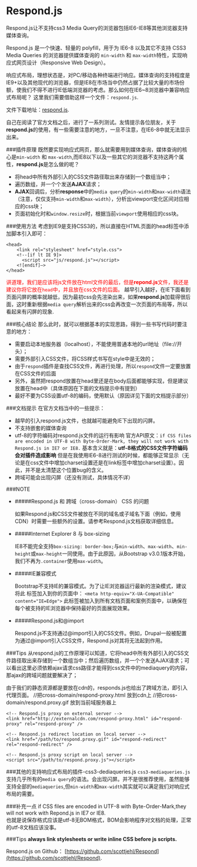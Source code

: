 # Respond.js
Respond.js让不支持css3 Media Query的浏览器包括IE6-IE8等其他浏览器支持媒体查询。

Respond.js 是一个快速、轻量的 polyfill，用于为 IE6-8 以及其它不支持 CSS3 Media Queries 的浏览器提供媒体查询的 `min-width` 和 `max-width`特性，实现响应式网页设计（Responsive Web Design）。

响应式布局，理想状态是，对PC/移动各种终端进行响应。媒体查询的支持程度是IE9+以及其他现代的浏览器，但是IE8在市场当中仍然占据了比较大量的市场份额，使我们不得不进行IE低端浏览器的考虑。那么如何在IE6~8浏览器中兼容响应式布局呢？
这里我们需要借助这样一个文件：`respond.js`.

文件下载地址：[respond.js](respond.js).

自己在阅读了官方文档之后，进行了一系列测试。友情提示各位朋友，关于<b>respond.js</b>的使用，有一些需要注意的地方，一旦不注意，在IE6-8中就无法显示出来。



###插件原理
既然要实现响应式网页，那么就需要用到媒体查询，媒体查询的核心是`min-width` 和 `max-width`,而IE8以下以及一些其它的浏览器不支持这两个属性，<b>respond.js</b>是怎么做的呢？

* 将head中所有外部引入的CSS文件路径取出来存储到一个数组当中；
* 遍历数组，并一个个发送<b>AJAX</b>请求；
* <b>AJAX</b>回调后，分析<b>response</b>中的`media query`的`min-width`和`max-width`语法（注意，仅仅支持`min-width`和`max-width`），分析出viewport变化区间对应相应的css块；
* 页面初始化时和`window.resize`时，根据当前`viewport`使用相应的css块。

###使用方法
考虑到IE9是支持CSS3的，所以直接在HTML页面的head标签中添加脚本引入即可：

    <head>
        <link rel="stylesheet" href="style.css">
        <!--[if lt IE 9]>
          <script src="js/respond.js"></script>
        <![endif]—>
    </head>
<span style="color: red;">讲道理，我们是应该将js文件放在html文件的最后，但是<b>repond.js</b>文件，我还是建议你将它放在`head`中，并且放在css文件的后面。</span>
越早引入越好，在IE下面看到页面闪屏的概率就越低，因为最初css会先渲染出来，如果<b>respond.js</b>加载得很后面，这时重新根据`media query`解析出来的css会再改变一次页面的布局等，所以看起来有闪屏的现象.


###核心结论
那么此时，就可以根据基本的实现思路，得到一些书写代码时要注意的地方：
* 需要启动本地服务器（localhost），不能使用普通本地的url地址（file://开头）；
* 需要外部引入CSS文件，将CSS样式书写在style中是无效的；
* 由于`respond`插件是查找CSS文件，再进行处理，所以`respond`文件一定要放置在CSS文件的后面
* 另外，虽然把respond放置在head里还是在body后面都能够实现，但是建议放置在head中（具体原因在下面的文档提示中有提到）
* 最好不要为CSS设置utf-8的编码，使用默认（原因详见下面的文档提示部分）



###文档提示
在官方文档当中的一些提示：
* 越早的引入respond.js文件，也就越可能避免IE下出现的闪屏。
* 不支持嵌套的媒体查询
* utf-8的字符编码对respond.js文件的运行有影响
官方API原文：`if CSS files are encoded in UTF-8 with Byte-Order-Mark, they will not work with Respond.js in IE7 or IE8.`
基本含义就是：<b>utf-8格式的CSS文件字符编码会对插件造成影响</b>
但是在我使用IE6-8进行测试的时候，都能够正常显示（无论是在css文件中增加charset设置还是在link标签中增加charset设置）。因此，并不是太清楚这个位置bug的含义。
* 跨域可能会出现闪屏（还没有测试，具体情况不详）

###NOTE

* #####Respond.js 和 跨域（cross-domain） CSS 的问题

    如果Respond.js和CSS文件被放在不同的域名或子域名下面（例如，使用CDN）时需要一些额外的设置。请参考Respond.js文档获取详细信息。

* #####Internet Explorer 8 与 box-sizing

    IE8不能完全支持`box-sizing: border-box;`与`min-width`、`max-width`、`min-height`或`max-height`一同使用。由于此原因，从Bootstrap v3.0.1版本开始，我们不再为`.container`使用`max-width`。
* #####IE兼容模式

    Bootstrap不支持IE的兼容模式。为了让IE浏览器运行最新的渲染模式，建议将此 标签加入到你的页面中：
            `<meta http-equiv="X-UA-Compatible" content="IE=Edge">`
此标签被加入到所有文档页面和案例页面中，以确保在每个被支持的IE浏览器中保持最好的页面展现效果。
* #####Respond.js和@import

    Respond.js不支持通过@import引入的CSS文件。例如，Drupal一般被配置为通过@import引入CSS文件，Respond.js对其将无法起到作用。

###Tips
从respond.js的工作原理可以知道，它将head中所有外部引入的CSS文件路径取出来存储到一个数组当中；然后遍历数组，并一个个发送AJAX请求；可以看出这里必须依赖ajax请求css路径才能得到css文件中的mediaquery的内容，那ajax的跨域问题就要解决了；

由于我们的静态资源都是要放在cdn的，responds.js也给出了跨域方法，即引入代理页面。
    //把cross-domain/respond-proxy.html 放到cdn上
    //把cross-domain/respond.proxy.gif 放到当前域服务器上
    
    <!-- Respond.js proxy on external server -->
    <link href="http://externalcdn.com/respond-proxy.html" id="respond-proxy" rel="respond-proxy" />

    <!-- Respond.js redirect location on local server -->
    <link href="/path/to/respond.proxy.gif" id="respond-redirect" rel="respond-redirect" />

    <!-- Respond.js proxy script on local server -->
    <script src="/path/to/respond.proxy.js"></script>


###其他的支持响应式布局的插件-css3-dediaqueries.js
`css3-mediaqueries.js`支持几乎所有的`media query`的语法。会出现闪屏。并不是很推荐使用，虽然能够支持全部的`mediaqueries`,但`min-width`和`max-width`其实就可以满足我们对响应式布局的需要。

###补充一点
if CSS files are encoded in UTF-8 with Byte-Order-Mark,they will not work with Repond.js in IE7 or IE8.
<br/>
也就是说保存格式应该是utf-8无BOM格式，BOM会影响程序对文档的处理，正常的utf-8文档应该没事。


###Tips
<b>always link stylesheets or write inline CSS before js scripts.</b>

Respond.js on Github： [https://github.com/scottjehl/Respond](https://github.com/scottjehl/Respond).